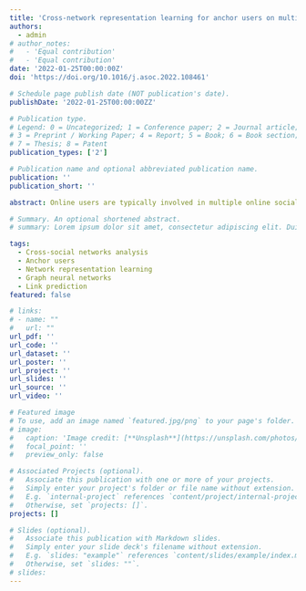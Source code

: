 ```yaml
---
title: 'Cross-network representation learning for anchor users on multiplex heterogeneous social network'
authors:
  - admin
# author_notes:
#   - 'Equal contribution'
#   - 'Equal contribution'
date: '2022-01-25T00:00:00Z'
doi: 'https://doi.org/10.1016/j.asoc.2022.108461'

# Schedule page publish date (NOT publication's date).
publishDate: '2022-01-25T00:00:00ZZ'

# Publication type.
# Legend: 0 = Uncategorized; 1 = Conference paper; 2 = Journal article;
# 3 = Preprint / Working Paper; 4 = Report; 5 = Book; 6 = Book section;
# 7 = Thesis; 8 = Patent
publication_types: ['2']

# Publication name and optional abbreviated publication name.
publication: ''
publication_short: ''

abstract: Online users are typically involved in multiple online social networks simultaneously to enjoy a variety of social network services, thus bringing about the interconnection of online social networks via bridge users called anchor users. Anchor users can be beneficial to a wide range of social network analysis applications such as cross-domain system recommendation, cross-network information diffusion, and link prediction, taking anchor user’s intra-network structural information along with its cross-network structural properties into consideration. Several studies have so far tried to learn low-dimensional representations of social users by capturing their network structures inside one social network but they have not fully leveraged their intra-network structures with their cross-network structures to boost the performance of the aforementioned analysis tasks. In this paper, we present a novel deep learning model to learn Overall low-dimensional Vector Representations for Anchor Users (OVRAU), from a multiplex heterogeneous social network by investigating the intra-network as well as the cross-network structural information. Unlike previous works, our proposed model considers the multi-network scenario to encode diverse network structures of anchor users. We propose two types of embeddings to capture the different structural information of an anchor user from multiple social networks a high-dimensional base embedding and a low-dimensional social edge embedding for each social network. In particular, we learn a function that generates social edge embeddings by sampling and aggregating structural features from an anchor user’s neighborhood inside different social networks through one of three candidate aggregator functions namely mean, max-pooling and LSTM, with a self-attention mechanism. Link prediction is used as a downstream task to evaluate the effectiveness of the learned embeddings. Experiments were conducted on real-world social networks dataset, and the results demonstrate that our proposed model involving all the three variants can significantly outperform the existing network representation learning approaches when applied on the link prediction task and also achieve better performance over all compared baselines.

# Summary. An optional shortened abstract.
# summary: Lorem ipsum dolor sit amet, consectetur adipiscing elit. Duis posuere tellus ac convallis placerat. Proin tincidunt magna sed ex sollicitudin condimentum.

tags:
  - Cross-social networks analysis
  - Anchor users
  - Network representation learning
  - Graph neural networks
  - Link prediction
featured: false

# links:
# - name: ""
#   url: ""
url_pdf: ''
url_code: ''
url_dataset: ''
url_poster: ''
url_project: ''
url_slides: ''
url_source: ''
url_video: ''

# Featured image
# To use, add an image named `featured.jpg/png` to your page's folder.
# image:
#   caption: 'Image credit: [**Unsplash**](https://unsplash.com/photos/jdD8gXaTZsc)'
#   focal_point: ''
#   preview_only: false

# Associated Projects (optional).
#   Associate this publication with one or more of your projects.
#   Simply enter your project's folder or file name without extension.
#   E.g. `internal-project` references `content/project/internal-project/index.md`.
#   Otherwise, set `projects: []`.
projects: []

# Slides (optional).
#   Associate this publication with Markdown slides.
#   Simply enter your slide deck's filename without extension.
#   E.g. `slides: "example"` references `content/slides/example/index.md`.
#   Otherwise, set `slides: ""`.
# slides:
---
```


<!-- # {{% callout note %}}
# Click the _Cite_ button above to demo the feature to enable visitors to import publication metadata into their reference management software.
# {{% /callout %}}

# Supplementary notes can be added here, including [code and math](https://wowchemy.com/docs/content/writing-markdown-latex/). -->
